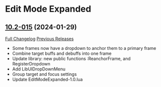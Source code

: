# Edit Mode Expanded

## [10.2-015](https://github.com/teelolws/EditModeExpanded/tree/10.2-015) (2024-01-29)
[Full Changelog](https://github.com/teelolws/EditModeExpanded/compare/10.2-014...10.2-015) [Previous Releases](https://github.com/teelolws/EditModeExpanded/releases)

- Some frames now have a dropdown to anchor them to a primary frame  
- Combine target buffs and debuffs into one frame  
- Update library: new public functions :ReanchorFrame, and RegisterDropdown  
- Add LibUIDropDownMenu  
- Group target and focus settings  
- Update EditModeExpanded-1.0.lua  
